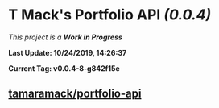 # T Mack's Portfolio API *(0.0.4)*
*This project is a **Work in Progress***

**Last Update: 10/24/2019, 14:26:37**

**Current Tag: v0.0.4-8-g842f15e**

## [tamaramack/portfolio-api](https://github.com/tamaramack/portfolio-api)
